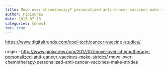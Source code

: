 ```yaml
---
title: Move over chemotherapy? personalized anti-cancer vaccines make strides
author: PipisCrew
date: 2017-07-13
categories: [news]
toc: true
---
```


https://www.digitaltrends.com/cool-tech/cancer-vaccine-studies/

origin - http://www.pipiscrew.com/2017/07/move-over-chemotherapy-personalized-anti-cancer-vaccines-make-strides/ move-over-chemotherapy-personalized-anti-cancer-vaccines-make-strides